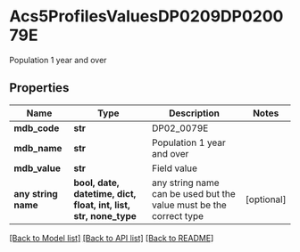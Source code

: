 # Acs5ProfilesValuesDP0209DP020079E

Population 1 year and over

## Properties
Name | Type | Description | Notes
------------ | ------------- | ------------- | -------------
**mdb_code** | **str** | DP02_0079E | 
**mdb_name** | **str** | Population 1 year and over | 
**mdb_value** | **str** | Field value | 
**any string name** | **bool, date, datetime, dict, float, int, list, str, none_type** | any string name can be used but the value must be the correct type | [optional]

[[Back to Model list]](../README.md#documentation-for-models) [[Back to API list]](../README.md#documentation-for-api-endpoints) [[Back to README]](../README.md)


